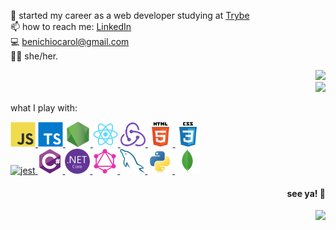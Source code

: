 <div align="left">

🔭 started my career as a web developer studying at [Trybe](https://www.betrybe.com/)<br>
📫 how to reach me: [LinkedIn](https://www.linkedin.com/in/carolinebenichio/) <br>
💻 benichiocarol@gmail.com <br>
🙅‍♀️ she/her.
</div>

<div align="right">
  <img height='130px' src="https://github-readme-stats.vercel.app/api?username=carolbenichio&hide_title=true&show_icons=true&include_all_commits=true&line_height=21&bg_color=0,EC6C6C,FFD479,FFFC79,73FA79&theme=graywhite" />
<br><img height='130px' src="https://github-readme-stats.vercel.app/api/top-langs/?username=carolbenichio&hide_title=true&layout=compact&bg_color=0,73FA79,73FDFF,D783FF&theme=graywhite" />
</div>

<p align="left">what I play with:</p>
<div align="left" display="flex"; justify-content="space-between" width: "100%">
  <div>
    <a href="https://developer.mozilla.org/en-US/docs/Web/JavaScript" target="_blank">
     <img src="https://raw.githubusercontent.com/devicons/devicon/master/icons/javascript/javascript-original.svg" alt="javascript" width="40" height="40"/>
    </a>
    <a href="https://developer.mozilla.org/en-US/docs/Web/TypeScript" target="_blank">
     <img src="https://raw.githubusercontent.com/devicons/devicon/master/icons/typescript/typescript-original.svg" alt="typescript" width="40" height="40"/>
    </a>
    <a href="https://nodejs.org/en/" target="_blank">
     <img src="https://raw.githubusercontent.com/github/explore/80688e429a7d4ef2fca1e82350fe8e3517d3494d/topics/nodejs/nodejs.png" alt="slack" width="40" height="40"/>
    </a>
    <a href="https://reactjs.org" target="_blank">
     <img src="https://raw.githubusercontent.com/devicons/devicon/master/icons/react/react-original.svg" alt="react" width="40" height="40"/>
    </a>
    <a href="https://redux.js.org" target="_blank">
     <img src="https://raw.githubusercontent.com/devicons/devicon/master/icons/redux/redux-original.svg" alt="redux" width="40" height="40"/>
    </a>
    <a href="https://www.w3.org/html" target="_blank">
     <img src="https://raw.githubusercontent.com/devicons/devicon/master/icons/html5/html5-original-wordmark.svg" alt="html5" width="40" height="40"/>
    </a>
    <a href="https://www.w3schools.com/css/" target="_blank">
     <img src="https://raw.githubusercontent.com/devicons/devicon/master/icons/css3/css3-original-wordmark.svg" alt="css3" width="40" height="40"/>
    </a>
  </div>
  <div>
    <a href="https://jestjs.io" target="_blank">
     <img src="https://www.vectorlogo.zone/logos/jestjsio/jestjsio-icon.svg" alt="jest" width="40" height="40"/>
    </a>
    <a href="https://docs.microsoft.com/pt-br/dotnet/csharp/" target="_blank">
      <img src="https://raw.githubusercontent.com/devicons/devicon/master/icons/csharp/csharp-original.svg" alt="csharp" width="40" height="40"/>
    </a>
    <a href="https://docs.microsoft.com/pt-br/dotnet/core/introduction" target="_blank">
     <img src="https://raw.githubusercontent.com/devicons/devicon/master/icons/dotnetcore/dotnetcore-original.svg" alt="dotnetcore" width="40" height="40"/>
    </a>
    <a href="https://graphql.org" target="_blank">
     <img src="https://raw.githubusercontent.com/devicons/devicon/master/icons/graphql/graphql-plain.svg" alt="graphql" width="40" height="40"/>
    </a>
    <a href="https://www.mysql.com" target="_blank">
     <img src="https://raw.githubusercontent.com/devicons/devicon/master/icons/mysql/mysql-original.svg" alt="mysql" width="40" height="40"/>
    </a>
    <a href="https://www.python.org/" target="_blank">
     <img src="https://raw.githubusercontent.com/devicons/devicon/master/icons/python/python-original.svg" alt="python" width="40" height="40"/>
    <a href="https://www.mongodb.com/" target="_blank">
     <img src="https://raw.githubusercontent.com/devicons/devicon/master/icons/mongodb/mongodb-original.svg" alt="mongodb" width="40" height="40"/>
    </a>
  </div>
</div>

<h4 align="right">see ya! 👋</h4>
<div align="right">
  <a href="#">
    <img src="https://komarev.com/ghpvc/?username=carolbenichio&color=blueviolet" />
  </a>
</div>

